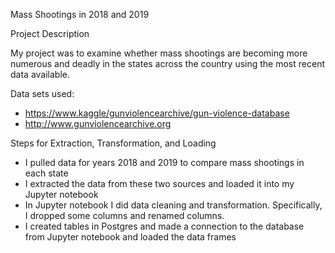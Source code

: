 Mass Shootings in 2018 and 2019

Project Description

My project was to examine whether mass shootings are becoming more numerous and deadly in the states across the country using the most recent data available.

Data sets used:
- https://www.kaggle/gunviolencearchive/gun-violence-database
- http://www.gunviolencearchive.org

Steps for Extraction, Transformation, and Loading

- I pulled data for years 2018 and 2019 to compare mass shootings in each state
- I extracted the data from these two sources and loaded it into my Jupyter notebook
- In Jupyter notebook I did data cleaning and transformation.  Specifically, I dropped some columns and renamed columns.
- I created tables in Postgres and made a connection to the database from Jupyter notebook and loaded the data frames
